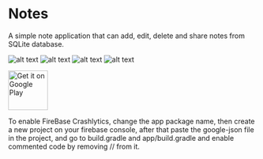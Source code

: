 # Notes
A simple note application that can add, edit, delete and share notes from SQLite database.

![alt text](https://lh3.googleusercontent.com/HYv_HKB0cTSZbdc7pRwGCAT_Xf1vvRcLDzPh1PDvu0-FTBoTCHEHMmMNPNHGVO23dw)
![alt text](https://lh3.googleusercontent.com/cN1c27HNbet-oGdufDSJUowF_jLTTipk4qCedgMUGm_xgQzjjSUrJ0Xc2KJ1s8D2QL7l)
![alt text](https://lh3.googleusercontent.com/y2ovn9N6dB_GIWafllPPOjl1AwjUjpSw-4dz61i4rEEYbPGTy_EknOPaIIptVCgH8afO)
![alt text](https://lh3.googleusercontent.com/E9NvuIv2RY_Fo_gQwj2iY3OhvPh6AWBFmCVc1sK2PVB2WHf74NZBKgO--UW5gHSMeA)

<a href="https://play.google.com/store/apps/details?id=com.nordef.notes" target="_blank">
<img src="https://play.google.com/intl/en_us/badges/images/generic/en-play-badge.png" alt="Get it on Google Play" height="80"/></a>

To enable FireBase Crashlytics, change the app package name, then create a new project on your firebase console, after that paste the google-json file in the project, and go to build.gradle and app/build.gradle and enable commented code by removing // from it.
